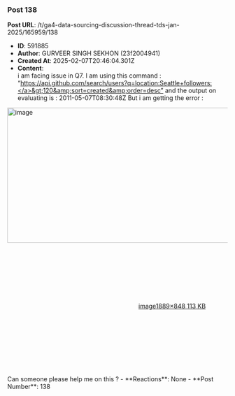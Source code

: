 ### Post 138
**Post URL**: /t/ga4-data-sourcing-discussion-thread-tds-jan-2025/165959/138
- **ID**: 591885
- **Author**: GURVEER SINGH SEKHON (23f2004941)
- **Created At**: 2025-02-07T20:46:04.301Z
- **Content**:  
  i am facing issue in Q7.
I am using this command : “<a href="https://api.github.com/search/users?q=location:Seattle+followers:" rel="noopener nofollow ugc">https://api.github.com/search/users?q=location:Seattle+followers:</a>&gt;120&amp;sort=created&amp;order=desc”
and the output on evaluating is : 2011-05-07T08:30:48Z
But i am getting the error :<br>
<div class="lightbox-wrapper"><a class="lightbox" href="https://europe1.discourse-cdn.com/flex013/uploads/iitm/original/3X/a/8/a8b774a9913c5ffd2941af7d0ba271f79309575c.png" data-download-href="/uploads/short-url/o4xgyGbVAaydkQ8YZOe7OVBOlCQ.png?dl=1" title="image" rel="noopener nofollow ugc"><img src="https://europe1.discourse-cdn.com/flex013/uploads/iitm/optimized/3X/a/8/a8b774a9913c5ffd2941af7d0ba271f79309575c_2_690x309.png" alt="image" data-base62-sha1="o4xgyGbVAaydkQ8YZOe7OVBOlCQ" width="690" height="309" srcset="https://europe1.discourse-cdn.com/flex013/uploads/iitm/optimized/3X/a/8/a8b774a9913c5ffd2941af7d0ba271f79309575c_2_690x309.png, https://europe1.discourse-cdn.com/flex013/uploads/iitm/optimized/3X/a/8/a8b774a9913c5ffd2941af7d0ba271f79309575c_2_1035x463.png 1.5x, https://europe1.discourse-cdn.com/flex013/uploads/iitm/optimized/3X/a/8/a8b774a9913c5ffd2941af7d0ba271f79309575c_2_1380x618.png 2x" data-dominant-color="2C3034"><div class="meta"><svg class="fa d-icon d-icon-far-image svg-icon" aria-hidden="true"><use href="#far-image"></use></svg><span class="filename">image</span><span class="informations">1889×848 113 KB</span><svg class="fa d-icon d-icon-discourse-expand svg-icon" aria-hidden="true"><use href="#discourse-expand"></use></svg></div></a></div>
Can someone please help me on this ?
- **Reactions**: None
- **Post Number**: 138

